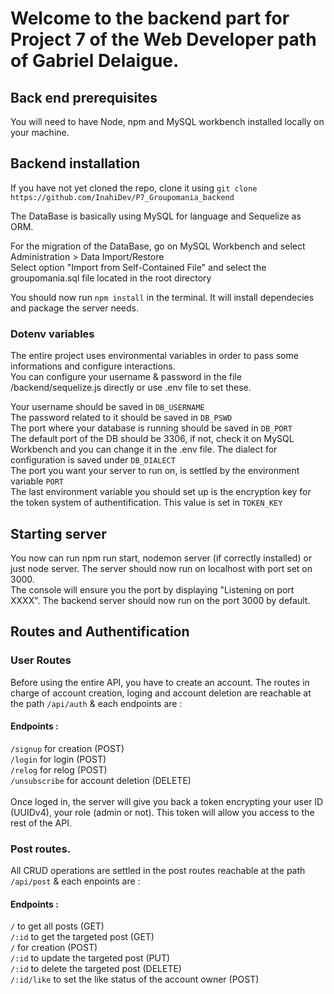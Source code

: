 # Welcome to the backend part for Project 7 of the Web Developer path of Gabriel Delaigue.

## Back end prerequisites

You will need to have Node, npm and MySQL workbench installed locally on your machine.

## Backend installation

If you have not yet cloned the repo, clone it using 
``` git clone https://github.com/InahiDev/P7_Groupomania_backend ```

The DataBase is basically using MySQL for language and Sequelize as ORM.</br>

For the migration of the DataBase, go on MySQL Workbench and select Administration > Data Import/Restore</br>
Select option "Import from Self-Contained File" and select the groupomania.sql file located in the root directory</br>

You should now run ```npm install``` in the terminal. It will install dependecies and package the server needs.</br>

### Dotenv variables
The entire project uses environmental variables in order to pass some informations and configure interactions.</br>
You can configure your username & password in the file /backend/sequelize.js directly or use .env file to set these.</br>

Your username should be saved in ```DB_USERNAME```</br>
The password related to it should be saved in ```DB_PSWD```</br>
The port where your database is running should be saved in ```DB_PORT```</br> The default port of the DB should be 3306, if not, check it on MySQL Workbench and you can change it in the .env file.
The dialect for configuration is saved under ```DB_DIALECT```</br>
The port you want your server to run on, is settled by the environment variable ```PORT```</br>
The last environment variable you should set up is the encryption key for the token system of authentification. This value is set in ```TOKEN_KEY```</br>

## Starting server

You now can run npm run start, nodemon server (if correctly installed) or just node server. The server should now run on localhost with port set on 3000.</br>
The console will ensure you the port by displaying "Listening on port XXXX". The backend server should now run on the port 3000 by default.

## Routes and Authentification



### User Routes

Before using the entire API, you have to create an account. The routes in charge of account creation, loging and account deletion are reachable at the path ```/api/auth``` & each endpoints are :</br>

#### Endpoints :
```/signup``` for creation (POST)</br>
```/login``` for login (POST)</br>
```/relog``` for relog (POST)</br>
```/unsubscribe``` for account deletion (DELETE)</br>
</br>
Once loged in, the server will give you back a token encrypting your user ID (UUIDv4), your role (admin or not). This token will allow you access to the rest of the API.</br>

### Post routes.

All CRUD operations are settled in the post routes reachable at the path ```/api/post``` & each enpoints are :</br>

#### Endpoints :

```/``` to get all posts (GET)</br>
```/:id``` to get the targeted post (GET)</br>
```/``` for creation (POST)</br>
```/:id``` to update the targeted post (PUT)</br>
```/:id``` to delete the targeted post (DELETE)</br>
```/:id/like``` to set the like status of the account owner (POST)</br>
